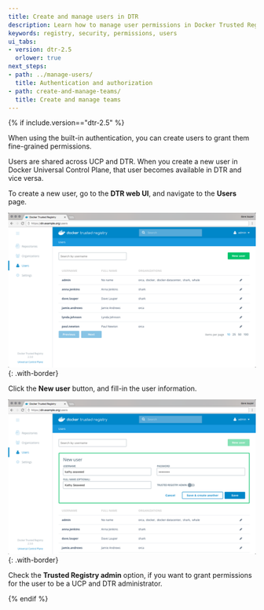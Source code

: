 ```yaml
---
title: Create and manage users in DTR
description: Learn how to manage user permissions in Docker Trusted Registry.
keywords: registry, security, permissions, users
ui_tabs:
- version: dtr-2.5
  orlower: true
next_steps:
- path: ../manage-users/
  title: Authentication and authorization
- path: create-and-manage-teams/
  title: Create and manage teams
---
```


{% if include.version=="dtr-2.5" %}

When using the built-in authentication, you can create users
to grant them fine-grained permissions.

Users are shared across UCP and DTR. When you create a new user in
Docker Universal Control Plane, that user becomes available in DTR and vice
versa.

To create a new user, go to the **DTR web UI**, and navigate to the **Users**
page.

![](../../images/create-manage-users-1.png){: .with-border}

Click the **New user** button, and fill-in the user information.

![](../../images/create-manage-users-2.png){: .with-border}

Check the **Trusted Registry admin** option, if you want to grant permissions
for the user to be a UCP and DTR administrator.

{% endif %}
